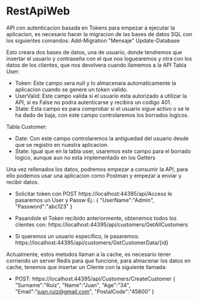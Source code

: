 # RestApiWeb

API con autenticacion basada en Tokens
para empezar a ejecutar la aplicacion, es necesario hacer la migracion de las bases de datos SQL con los siguientes comandos:
Add-Migration "Mensaje"
Update-Database

Esto creara dos bases de datos, una de usuario, donde tendremos que insertar el usuario y contraseña con el que nos loguearemos y otra con los datos de los clientes, que nos devolvera cuando llamemos a la API
Tabla User: 
- Token: Este campo sera null y lo almacenara automaticamente la aplicacion cuando se genere un token valido.
- UserValid: Este campo valida si el usuario esta autorizado a utilizar la API, si es False no podra autenticarse y recibira un codigo 401.
- State: Esta campo es para comprobar si el usuario sigue activo o se le ha dado de baja, con este campo controlaremos los borrados logicos.

Tabla Customer:
- Date: Con este campo controlaremos la antiguedad del usuario desde que se registro en nuestra aplicacion.
- State: Igual que en la tabla user, usaremos este campo para el borrado logico, aunque aun no esta implementado en los Getters

Una vez rellenados los datos, podremos empezar a consumir la API, para ello podemos usar una aplicacion como Postman y empezar a enviar y recibir datos.
- Solicitar token con POST https://localhost:44395/api/Access
le pasaremos un User y Passw
Ej.: {
  "UserName":"Admin",
  "Password":"abc123"
}

- Pasandole el Token recibido anteriormente, obtenemos todos los clientes con: https://localhost:44395/api/customers/GetAllCustomers
- Si queremos un usuario especifico, le pasaremos: https://localhost:44395/api/customers/GetCustomerData/{id}

Actualmente, estos metodos llaman a la cache, es necesario tener corriendo un server Redis para que funcione, para almacenar los datos en cache, tenemos que insertar un Cliente con la siguiente llamada:
- POST: https://localhost:44395/api/Customers/CreateCustomer
{
  "Surname":"Ruíz",
  "Name":"Juan",
  "Age":"34",
  "Email":"juan.ruiz@gmail.com",
  "PostalCode":"45800"
}
